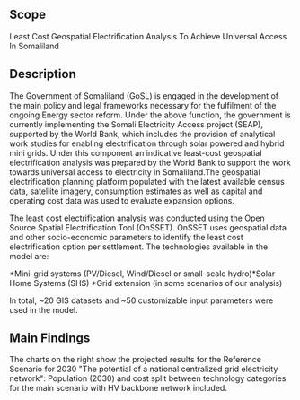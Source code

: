 ## Scope
Least Cost Geospatial Electrification Analysis ​To Achieve Universal Access In Somaliland

## Description

The Government of Somaliland (GoSL) is engaged in the development of the main policy and legal frameworks necessary for the fulfilment of the ongoing Energy sector reform.​ Under the above function, the government is currently implementing the Somali Electricity Access project (SEAP), supported by the World Bank, which includes the provision of analytical work studies for enabling electrification through solar powered and hybrid mini grids.​
Under this component an indicative least-cost geospatial electrification analysis was prepared by the World Bank to support the work towards universal access to electricity in Somaliland. ​The geospatial electrification planning platform populated with the latest available census data, satellite imagery, consumption estimates as well as capital and operating cost data was used to evaluate expansion options.

The least cost electrification analysis was conducted using the Open Source Spatial Electrification Tool (OnSSET). OnSSET uses geospatial data and other socio-economic parameters to identify the least cost electrification option per settlement. The technologies available in the model are: ​

*Mini-grid systems (PV/Diesel, Wind/Diesel or small-scale hydro)​
*Solar Home Systems (SHS)​
*Grid extension (in some scenarios of our analysis)​

In total, ~20 GIS datasets and ~50 customizable input parameters were used in the model.

## Main Findings

The charts on the right show the projected results for the Reference Scenario for 2030 "The potential of a national centralized grid electricity network": Population (2030) and cost split between technology categories for the main scenario with HV backbone network included.